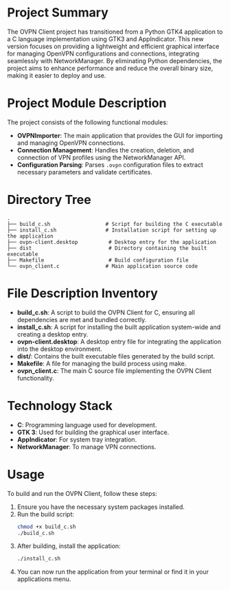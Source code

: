 # Project Summary
The OVPN Client project has transitioned from a Python GTK4 application to a C language implementation using GTK3 and AppIndicator. This new version focuses on providing a lightweight and efficient graphical interface for managing OpenVPN configurations and connections, integrating seamlessly with NetworkManager. By eliminating Python dependencies, the project aims to enhance performance and reduce the overall binary size, making it easier to deploy and use.

# Project Module Description
The project consists of the following functional modules:
- **OVPNImporter**: The main application that provides the GUI for importing and managing OpenVPN connections.
- **Connection Management**: Handles the creation, deletion, and connection of VPN profiles using the NetworkManager API.
- **Configuration Parsing**: Parses `.ovpn` configuration files to extract necessary parameters and validate certificates.

# Directory Tree
```
.
├── build_c.sh                  # Script for building the C executable
├── install_c.sh                # Installation script for setting up the application
├── ovpn-client.desktop          # Desktop entry for the application
├── dist                         # Directory containing the built executable
├── Makefile                     # Build configuration file
└── ovpn_client.c               # Main application source code
```

# File Description Inventory
- **build_c.sh**: A script to build the OVPN Client for C, ensuring all dependencies are met and bundled correctly.
- **install_c.sh**: A script for installing the built application system-wide and creating a desktop entry.
- **ovpn-client.desktop**: A desktop entry file for integrating the application into the desktop environment.
- **dist/**: Contains the built executable files generated by the build script.
- **Makefile**: A file for managing the build process using make.
- **ovpn_client.c**: The main C source file implementing the OVPN Client functionality.

# Technology Stack
- **C**: Programming language used for development.
- **GTK 3**: Used for building the graphical user interface.
- **AppIndicator**: For system tray integration.
- **NetworkManager**: To manage VPN connections.

# Usage
To build and run the OVPN Client, follow these steps:
1. Ensure you have the necessary system packages installed.
2. Run the build script:
   ```bash
   chmod +x build_c.sh
   ./build_c.sh
   ```
3. After building, install the application:
   ```bash
   ./install_c.sh
   ```
4. You can now run the application from your terminal or find it in your applications menu.
